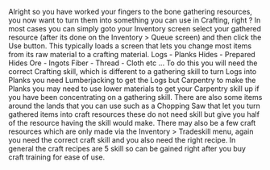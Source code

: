 Alright so you have worked your fingers to the bone gathering resources, you now want to turn them into something you can use in Crafting, right ? In most cases you can simply goto your Inventory screen select your gathered resource (after its done on the Inventory > Queue screen) and then click the Use button. This typically loads a screen that lets you change most items from its raw material to a crafting material. Logs - Planks Hides - Prepared Hides Ore - Ingots Fiber - Thread - Cloth etc ... To do this you will need the correct Crafting skill, which is different to a gathering skill to turn Logs into Planks you need Lumberjacking to get the Logs but Carpentry to make the Planks you may need to use lower materials to get your Carpentry skill up if you have been concentrating on a gathering skill. There are also some items around the lands that you can use such as a Chopping Saw that let you turn gathered items into craft resources these do not need skill but give you half of the resource having the skill would make. There may also be a few craft resources which are only made via the Inventory > Tradeskill menu, again you need the correct craft skill and you also need the right recipe. In general the craft recipes are 5 skill so can be gained right after you buy craft training for ease of use.